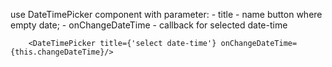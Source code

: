 use DateTimePicker component with parameter:
    - title - name button where empty date;
    - onChangeDateTime - callback for selected date-time

```
    <DateTimePicker title={'select date-time'} onChangeDateTime={this.changeDateTime}/>
```
